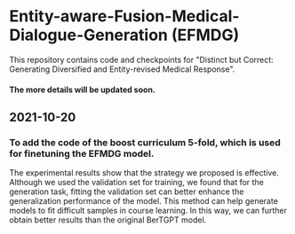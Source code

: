 # Entity-aware-Fusion-Medical-Dialogue-Generation (EFMDG)
This repository contains code and checkpoints for "Distinct but Correct: Generating Diversified and Entity-revised Medical Response".
#### The more details will be updated soon.
## 2021-10-20
### To add the code of the boost curriculum 5-fold, which is used for finetuning the EFMDG model. 
The experimental results show that the strategy we proposed is effective. Although we used the validation set for training, we found that for the generation task, fitting the validation set can better enhance the generalization performance of the model. This method can help generate models to fit difficult samples in course learning. In this way, we can further obtain better results than the original BerTGPT model.
